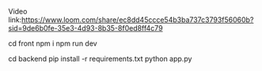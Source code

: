 Video link:https://www.loom.com/share/ec8dd45ccce54b3ba737c3793f56060b?sid=9de6b0fe-35e3-4d93-8b35-8f0ed8ff4c79

cd front
npm i
npm run dev

cd backend
pip install -r requirements.txt
python app.py
